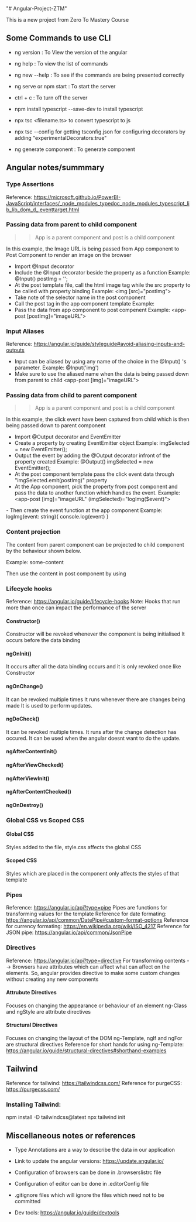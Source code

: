 "# Angular-Project-ZTM" 


This is a new project from Zero To Mastery Course

## Some Commands to use CLI

- ng version : To View the version of the angular

- ng help : To view the list of commands 

- ng new --help : To see if the commands are being presented correctly

- ng serve or npm start : To start the server

- ctrl + c : To turn off the server

- npm install typescript --save-dev to install typescript

- npx tsc <filename.ts> to convert typescript to js

- npx tsc --config for getting tsconfig.json for configuring decorators
 by adding "experimentalDecorators:true"

- ng generate component <folder name> : To generate component



## Angular notes/summmary

### Type Assertions
Reference: https://microsoft.github.io/PowerBI-JavaScript/interfaces/_node_modules_typedoc_node_modules_typescript_lib_lib_dom_d_.eventtarget.html

### Passing data from parent to child component 
>> App is a parent component and post is a child component


In this example, the Image URL is being passed from App component to Post Component to render an image on the browser

   - Import @Input decorator
   - Include the @Input decorator beside the property as a function
      Example: @Input() postImg = '';
   - At the post template file, call the html image tag while the src property to be called with property binding
      Example: <img [src]="postImg">
   - Take note of the selector name in the post component
   - Call the post tag in the app component template
      Example: <app-post></app-post>
   - Pass the data from app component to post compenent 
      Example: <app-post [postImg]="imageURL"></app-post>

### Input Aliases
Reference: https://angular.io/guide/styleguide#avoid-aliasing-inputs-and-outputs
   - Input can be aliased by using any name of the choice in the @Input() 's parameter. Example: @Input('img')
   - Make sure to use the aliased name when the data is being passed down from parent to child
     <app-post [img]="imageURL"></app-post>

### Passing data from child to parent component
>> App is a parent component and post is a child component


In this example, the click event have been captured from child which is then being passed down to parent component
   - Import @Output decorator and EventEmitter
   - Create a property by creating EventEmitter object
     Example: imgSelected = new EventEmitter<string>();
   - Output the event by adding the @Output decorator infront of the property created
     Example: @Output() imgSelected = new EventEmitter<string>();
   - At the post component template pass the click event data through "imgSelected.emit(postImg)" property
   - At the App component, pick the property from post component and pass the data to another function which handles the event.
      Example: <app-post [img]="imageURL" (imgSelected)="logImg($event)">
   
</app-post>
   - Then create the event function at the app component
      Example: logImg(event: string){
          console.log(event)
      }


### Content projection

The content from parent component can be projected to child component by the behaviour shown below.

Example: <app-post> some-content </app-post>

Then use the content in post component by using <ng-content></ng-content>


### Lifecycle hooks
Reference: https://angular.io/guide/lifecycle-hooks
Note: Hooks that run more than once can impact the performance of the server

#### Constructor()
Constructor will be revoked whenever the component is being initialised
It occurs before the data binding

#### ngOnInit()
It occurs after all the data binding occurs and it is only revoked once like Constructor

#### ngOnChange()
It can be revoked multiple times
It runs whenever there are changes being made
It is used to perform updates. 

#### ngDoCheck()
It can be revoked multiple times.
It runs after the change detection has occured.
It can be used when the angular doesnt want to do the update.

#### ngAfterContentInit()

#### ngAfterViewChecked()

#### ngAfterViewInit()

#### ngAfterContentChecked()

#### ngOnDestroy()


### Global CSS vs Scoped CSS

#### Global CSS 
 Styles added to the file, style.css affects the global CSS

#### Scoped CSS
 Styles which are placed in the component only affects the styles of that template


### Pipes
Reference: https://angular.io/api?type=pipe
Pipes are functions for transforming values for the template
Reference for date formating: https://angular.io/api/common/DatePipe#custom-format-options
Reference for currency formating: https://en.wikipedia.org/wiki/ISO_4217
Reference for JSON pipe: https://angular.io/api/common/JsonPipe

### Directives
Reference: https://angular.io/api?type=directive
For transforming contents --> Browsers have attributes which can affect what can affect on the elements. 
So, angular provides directive to make some custom changes without creating any new components
#### Attrubute Directives
Focuses on changing the appearance or behaviour of an element
ng-Class and ngStyle are attribute directives
#### Structural Directives
Focuses on changing the layout of the DOM
ng-Template, ngIf and ngFor are structural directives
Reference for short hands for using ng-Template: https://angular.io/guide/structural-directives#shorthand-examples

## Tailwind
Reference for tailwind: https://tailwindcss.com/
Reference for purgeCSS: https://purgecss.com/
### Installing Tailwind:
npm install -D tailwindcss@latest
npx tailwind init
## Miscellaneous notes or references

 - Type Annotations are a way to describe the data in our application
 - Link to update the angular versions: https://update.angular.io/

 - Configuration of browsers can be done in .browserslistrc file
 - Configuration of editor can be done in .editorConfig file
 - .gitignore files which will ignore the files which need not to be committed
 - Dev tools: https://angular.io/guide/devtools
